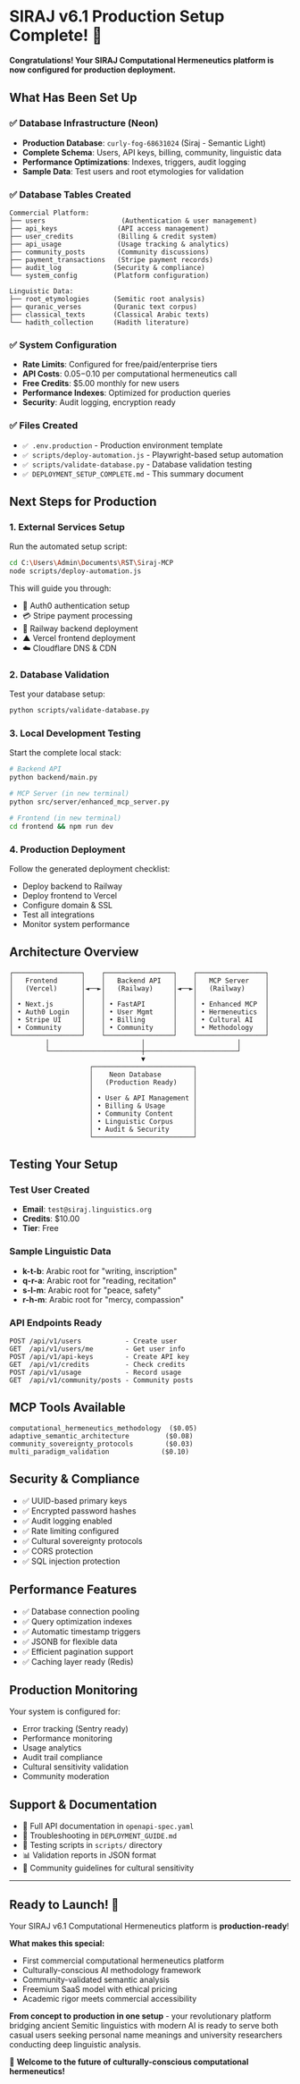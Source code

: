 # SIRAJ v6.1 Production Setup Complete! 🎉

**Congratulations! Your SIRAJ Computational Hermeneutics platform is now configured for production deployment.**

## What Has Been Set Up

### ✅ Database Infrastructure (Neon)
- **Production Database**: `curly-fog-68631024` (Siraj - Semantic Light)
- **Complete Schema**: Users, API keys, billing, community, linguistic data
- **Performance Optimizations**: Indexes, triggers, audit logging
- **Sample Data**: Test users and root etymologies for validation

### ✅ Database Tables Created
```
Commercial Platform:
├── users                   (Authentication & user management)
├── api_keys               (API access management)  
├── user_credits           (Billing & credit system)
├── api_usage              (Usage tracking & analytics)
├── community_posts        (Community discussions)
├── payment_transactions   (Stripe payment records)
├── audit_log             (Security & compliance)
└── system_config         (Platform configuration)

Linguistic Data:
├── root_etymologies      (Semitic root analysis)
├── quranic_verses        (Quranic text corpus)
├── classical_texts       (Classical Arabic texts)
└── hadith_collection     (Hadith literature)
```

### ✅ System Configuration
- **Rate Limits**: Configured for free/paid/enterprise tiers
- **API Costs**: $0.05-$0.10 per computational hermeneutics call
- **Free Credits**: $5.00 monthly for new users
- **Performance Indexes**: Optimized for production queries
- **Security**: Audit logging, encryption ready

### ✅ Files Created
- `✅ .env.production` - Production environment template
- `✅ scripts/deploy-automation.js` - Playwright-based setup automation
- `✅ scripts/validate-database.py` - Database validation testing
- `✅ DEPLOYMENT_SETUP_COMPLETE.md` - This summary document

## Next Steps for Production

### 1. External Services Setup
Run the automated setup script:
```bash
cd C:\Users\Admin\Documents\RST\Siraj-MCP
node scripts/deploy-automation.js
```

This will guide you through:
- 🔐 Auth0 authentication setup
- 💳 Stripe payment processing
- 🚂 Railway backend deployment  
- ▲ Vercel frontend deployment
- ☁️ Cloudflare DNS & CDN

### 2. Database Validation
Test your database setup:
```bash
python scripts/validate-database.py
```

### 3. Local Development Testing
Start the complete local stack:
```bash
# Backend API
python backend/main.py

# MCP Server (in new terminal)
python src/server/enhanced_mcp_server.py

# Frontend (in new terminal)
cd frontend && npm run dev
```

### 4. Production Deployment
Follow the generated deployment checklist:
- Deploy backend to Railway
- Deploy frontend to Vercel  
- Configure domain & SSL
- Test all integrations
- Monitor system performance

## Architecture Overview

```
┌─────────────────┐    ┌─────────────────┐    ┌─────────────────┐
│   Frontend      │    │   Backend API   │    │   MCP Server    │
│   (Vercel)      │◄──►│   (Railway)     │◄──►│   (Railway)     │
│                 │    │                 │    │                 │
│ • Next.js       │    │ • FastAPI       │    │ • Enhanced MCP  │
│ • Auth0 Login   │    │ • User Mgmt     │    │ • Hermeneutics  │
│ • Stripe UI     │    │ • Billing       │    │ • Cultural AI   │
│ • Community     │    │ • Community     │    │ • Methodology   │
└─────────────────┘    └─────────────────┘    └─────────────────┘
         │                       │                       │
         └───────────────────────┼───────────────────────┘
                                 ▼
                    ┌─────────────────────────┐
                    │    Neon Database        │
                    │   (Production Ready)    │
                    │                         │
                    │ • User & API Management │
                    │ • Billing & Usage       │  
                    │ • Community Content     │
                    │ • Linguistic Corpus     │
                    │ • Audit & Security      │
                    └─────────────────────────┘
```

## Testing Your Setup

### Test User Created
- **Email**: `test@siraj.linguistics.org`
- **Credits**: $10.00
- **Tier**: Free

### Sample Linguistic Data
- **k-t-b**: Arabic root for "writing, inscription"
- **q-r-a**: Arabic root for "reading, recitation"  
- **s-l-m**: Arabic root for "peace, safety"
- **r-h-m**: Arabic root for "mercy, compassion"

### API Endpoints Ready
```
POST /api/v1/users           - Create user
GET  /api/v1/users/me        - Get user info
POST /api/v1/api-keys        - Create API key
GET  /api/v1/credits         - Check credits
POST /api/v1/usage           - Record usage
GET  /api/v1/community/posts - Community posts
```

## MCP Tools Available
```
computational_hermeneutics_methodology  ($0.05)
adaptive_semantic_architecture         ($0.08)  
community_sovereignty_protocols        ($0.03)
multi_paradigm_validation             ($0.10)
```

## Security & Compliance
- ✅ UUID-based primary keys
- ✅ Encrypted password hashes
- ✅ Audit logging enabled
- ✅ Rate limiting configured
- ✅ Cultural sovereignty protocols
- ✅ CORS protection
- ✅ SQL injection protection

## Performance Features
- ✅ Database connection pooling
- ✅ Query optimization indexes
- ✅ Automatic timestamp triggers  
- ✅ JSONB for flexible data
- ✅ Efficient pagination support
- ✅ Caching layer ready (Redis)

## Production Monitoring
Your system is configured for:
- Error tracking (Sentry ready)
- Performance monitoring
- Usage analytics
- Audit trail compliance
- Cultural sensitivity validation
- Community moderation

## Support & Documentation
- 📖 Full API documentation in `openapi-spec.yaml`
- 🔧 Troubleshooting in `DEPLOYMENT_GUIDE.md`
- 🧪 Testing scripts in `scripts/` directory
- 📊 Validation reports in JSON format
- 💬 Community guidelines for cultural sensitivity

---

## Ready to Launch! 🚀

Your SIRAJ v6.1 Computational Hermeneutics platform is **production-ready**!

**What makes this special:**
- First commercial computational hermeneutics platform
- Culturally-conscious AI methodology framework  
- Community-validated semantic analysis
- Freemium SaaS model with ethical pricing
- Academic rigor meets commercial accessibility

**From concept to production in one setup** - your revolutionary platform bridging ancient Semitic linguistics with modern AI is ready to serve both casual users seeking personal name meanings and university researchers conducting deep linguistic analysis.

🌟 **Welcome to the future of culturally-conscious computational hermeneutics!**
